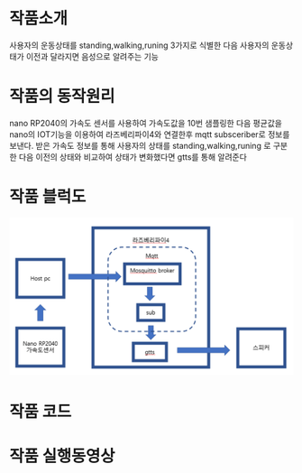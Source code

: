 # 작품소개
  사용자의 운동상태를 standing,walking,runing 3가지로 식별한 다음 사용자의 운동상태가 이전과 달라지면 음성으로 알려주는 기능 

# 작품의 동작원리
  nano RP2040의 가속도 센서를 사용하여 가속도값을 10번 샘플링한 다음 평균값을 nano의 IOT기능을 이용하여 라즈베리파이4와
  연결한후 mqtt subsceriber로 정보를 보낸다. 받은 가속도 정보를 통해 사용자의 상태를 standing,walking,runing 로 구분한 다음
  이전의 상태와 비교하여 상태가 변화했다면 gtts를 통해 알려준다

# 작품 블럭도
  ![작품블럭도](https://github.com/controlgit234/projectlab_234/blob/main/%EC%9E%91%ED%92%88%20%EB%B8%94%EB%9F%AD%EB%8F%84.PNG)
# 작품 코드
# 작품 실행동영상
